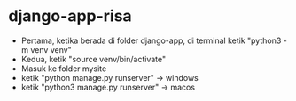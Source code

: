 # django-app-risa
- Pertama, ketika berada di folder django-app, di terminal ketik "python3 -m venv venv"
- Kedua, ketik "source venv/bin/activate"
- Masuk ke folder mysite
- ketik "python manage.py runserver" -> windows
- ketik "python3 manage.py runserver" -> macos

 
